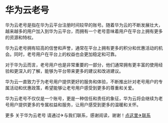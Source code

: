 # 华为云老号

华为云老号是指在华为云平台注册时间较早的账号。随着华为云的不断发展壮大，越来越多的用户加入到华为云平台，而拥有一个老号意味着用户在平台上拥有更多的资源和特权。

华为云老号拥有较高的信誉和声誉，通常在平台上拥有更多的积分和优惠活动的机会。同时，老号用户在平台上的权益也会更加稳定和可靠。

对于华为云而言，老号用户也是非常重要的一部分，他们通常拥有更丰富的使用经验和更深入的了解，能够为平台带来更多的建议和改进建议。

华为云一直致力于为老号用户提供更好的服务和体验，不断推出针对老号用户的专属活动和优惠政策，希望能够让老号用户感受到更多的尊重和关爱。

华为云老号不仅仅是一个账号，更是一种信任和责任的象征，华为云将会继续为老号用户提供更多的专属权益和服务，让用户感受到更多的温暖和关怀。

更多 关于华为云老号 请通过✈与我们联系，感谢阅读，谢谢！[点这里✈联系](https://ss.k02.cc)